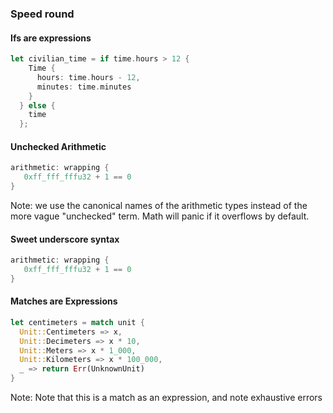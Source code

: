 ### Speed round


#### Ifs are expressions
```rust
let civilian_time = if time.hours > 12 {
    Time { 
      hours: time.hours - 12, 
      minutes: time.minutes 
    }
  } else {
    time
  };
```


#### Unchecked Arithmetic

```rust
arithmetic: wrapping {
   0xff_fff_fffu32 + 1 == 0
}
```

Note: we use the canonical names of the arithmetic types instead of the more vague "unchecked" term. Math will panic if it overflows by default. 


#### Sweet underscore syntax
```rust
arithmetic: wrapping {
   0xff_fff_fffu32 + 1 == 0
}
```


#### Matches are Expressions
```rust
let centimeters = match unit {
  Unit::Centimeters => x,
  Unit::Decimeters => x * 10,
  Unit::Meters => x * 1_000,
  Unit::Kilometers => x * 100_000,
  _ => return Err(UnknownUnit)
}
```

Note:
Note that this is a match as an expression, and note exhaustive errors
